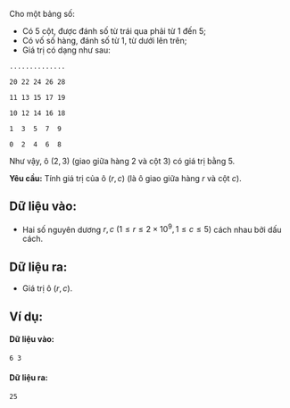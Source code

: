 Cho một bảng số:
- Có $5$ cột, được đánh số từ trái qua phải từ $1$ đến $5$;
- Có vố số hàng, đánh số từ $1$, từ dưới lên trên;
- Giá trị có dạng như sau:
```
..............

20 22 24 26 28

11 13 15 17 19

10 12 14 16 18

1  3  5  7  9

0  2  4  6  8
```

Như vậy, ô $(2,3)$ (giao giữa hàng $2$ và cột $3$) có giá trị bằng $5$.

**Yêu cầu:** Tính giá trị của ô $(r,c)$ (là ô giao giữa hàng $r$ và cột $c$).

## Dữ liệu vào:
- Hai số nguyên dương $r,c\ (1≤r≤2×10^9,1≤c≤5)$ cách nhau bởi dấu cách.

## Dữ liệu ra:
- Giá trị ô $(r,c)$.

## Ví dụ:
#### Dữ liệu vào:
```
6 3
```

#### Dữ liệu ra:
```
25
```